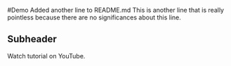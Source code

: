 #Demo
Added another line to README.md
This is another line that is really pointless because there are no significances about this line. 

## Subheader

Watch tutorial on YouTube.